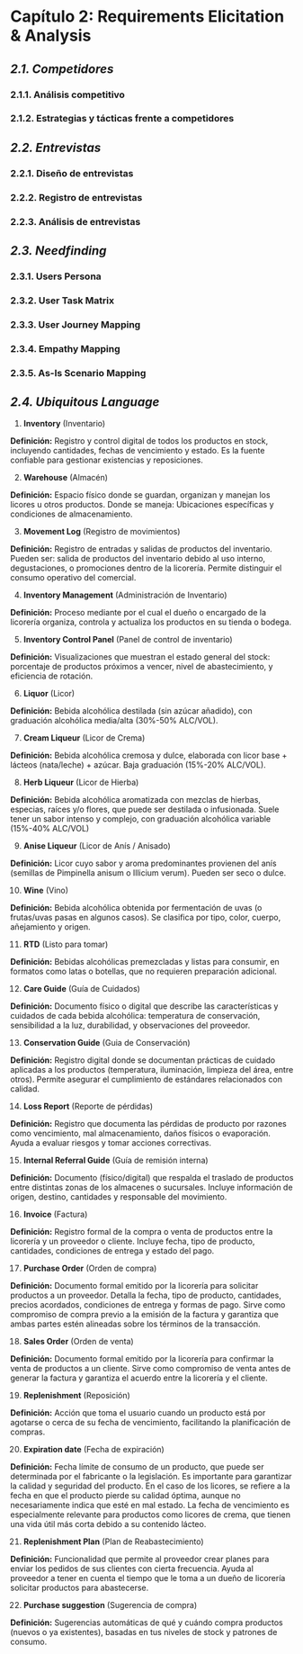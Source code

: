 # Capítulo 2: Requirements Elicitation & Analysis #

## _2.1. Competidores_ ##

### 2.1.1. Análisis competitivo ###

### 2.1.2. Estrategias y tácticas frente a competidores

## _2.2. Entrevistas_ ##

### 2.2.1. Diseño de entrevistas ###

### 2.2.2. Registro de entrevistas ###

### 2.2.3. Análisis de entrevistas ###

## _2.3. Needfinding_ ##

### 2.3.1. Users Persona ###

### 2.3.2. User Task Matrix ###

### 2.3.3. User Journey Mapping ###

### 2.3.4. Empathy Mapping ###

### 2.3.5. As-Is Scenario Mapping ###

## _2.4. Ubiquitous Language_ ##

1. **Inventory** (Inventario)

**Definición:** Registro y control digital de todos los productos en stock, incluyendo cantidades, fechas de vencimiento y estado. Es la fuente confiable para gestionar existencias y reposiciones.

2. **Warehouse** (Almacén)

**Definición:** Espacio físico donde se guardan, organizan y manejan los licores u otros productos. Donde se maneja: Ubicaciones específicas y condiciones de almacenamiento.

3. **Movement Log** (Registro de movimientos)

**Definición:** Registro de entradas y salidas de productos del inventario. Pueden ser: salida de productos del inventario debido al uso interno, degustaciones, o promociones dentro de la licorería. Permite distinguir el consumo operativo del comercial.

4. **Inventory Management** (Administración de Inventario)

**Definición:** Proceso mediante por el cual el dueño o encargado de la licorería organiza, controla y actualiza los productos en su tienda o bodega.

5. **Inventory Control Panel** (Panel de control de inventario)

**Definición:** Visualizaciones que muestran el estado general del stock: porcentaje de productos próximos a vencer, nivel de abastecimiento, y eficiencia de rotación.

6. **Liquor** (Licor)

**Definición:** Bebida alcohólica destilada (sin azúcar añadido), con graduación alcohólica media/alta (30%-50% ALC/VOL).

7. **Cream Liqueur** (Licor de Crema)

**Definición:** Bebida alcohólica cremosa y dulce, elaborada con licor base + lácteos (nata/leche) + azúcar. Baja graduación (15%-20% ALC/VOL).

8. **Herb Liqueur** (Licor de Hierba)

**Definición:** Bebida alcohólica aromatizada con mezclas de hierbas, especias, raíces y/o flores, que puede ser destilada o infusionada. Suele tener un sabor intenso y complejo, con graduación alcohólica variable (15%-40% ALC/VOL)

9. **Anise Liqueur** (Licor de Anís / Anisado)

**Definición:** Licor cuyo sabor y aroma predominantes provienen del anís (semillas de Pimpinella anisum o Illicium verum). Pueden ser seco o dulce.

10. **Wine** (Vino)

**Definición:** Bebida alcohólica obtenida por fermentación de uvas (o frutas/uvas pasas en algunos casos). Se clasifica por tipo, color, cuerpo, añejamiento y origen.

11. **RTD** (Listo para tomar)

**Definición:** Bebidas alcohólicas premezcladas y listas para consumir, en formatos como latas o botellas, que no requieren preparación adicional.

12. **Care Guide** (Guía de Cuidados)

**Definición:** Documento físico o digital que describe las características y cuidados de cada bebida alcohólica: temperatura de conservación, sensibilidad a la luz, durabilidad, y observaciones del proveedor.

13. **Conservation Guide** (Guia de Conservación)

**Definición:** Registro digital donde se documentan prácticas de cuidado aplicadas a los productos (temperatura, iluminación, limpieza del área, entre otros). Permite asegurar el cumplimiento de estándares relacionados con calidad.

14. **Loss Report** (Reporte de pérdidas)

**Definición:** Registro que documenta las pérdidas de producto por razones como vencimiento, mal almacenamiento, daños físicos o evaporación. Ayuda a evaluar riesgos y tomar acciones correctivas.

15. **Internal Referral Guide** (Guía de remisión interna)

**Definición:** Documento (físico/digital) que respalda el traslado de productos entre distintas zonas de los almacenes o sucursales. Incluye información de origen, destino, cantidades y responsable del movimiento.

16. **Invoice** (Factura)

**Definición:** Registro formal de la compra o venta de productos entre la licorería y un proveedor o cliente. Incluye fecha, tipo de producto, cantidades, condiciones de entrega y estado del pago.

17. **Purchase Order** (Orden de compra)

**Definición:** Documento formal emitido por la licorería para solicitar productos a un proveedor. Detalla la fecha, tipo de producto, cantidades, precios acordados, condiciones de entrega y formas de pago. Sirve como compromiso de compra previo a la emisión de la factura y garantiza que ambas partes estén alineadas sobre los términos de la transacción.

18. **Sales Order** (Orden de venta)

**Definición:** Documento formal emitido por la licorería para confirmar la venta de productos a un cliente. Sirve como compromiso de venta antes de generar la factura y garantiza el acuerdo entre la licorería y el cliente.

19. **Replenishment** (Reposición)

**Definición:** Acción que toma el usuario cuando un producto está por agotarse o cerca de su fecha de vencimiento, facilitando la planificación de compras.

20. **Expiration date** (Fecha de expiración)

**Definición:** Fecha límite de consumo de un producto, que puede ser determinada por el fabricante o la legislación. Es importante para garantizar la calidad y seguridad del producto. En el caso de los licores, se refiere a la fecha en que el producto pierde su calidad óptima, aunque no necesariamente indica que esté en mal estado. La fecha de vencimiento es especialmente relevante para productos como licores de crema, que tienen una vida útil más corta debido a su contenido lácteo.

21. **Replenishment Plan** (Plan de Reabastecimiento)

**Definición:** Funcionalidad que permite al proveedor crear planes para enviar los pedidos de sus clientes con cierta frecuencia. Ayuda al proveedor a tener en cuenta el tiempo que le toma a un dueño de licorería solicitar productos para abastecerse.

22. **Purchase suggestion** (Sugerencia de compra)

**Definición:** Sugerencias automáticas de qué y cuándo compra productos (nuevos o ya existentes), basadas en tus niveles de stock y patrones de consumo.
